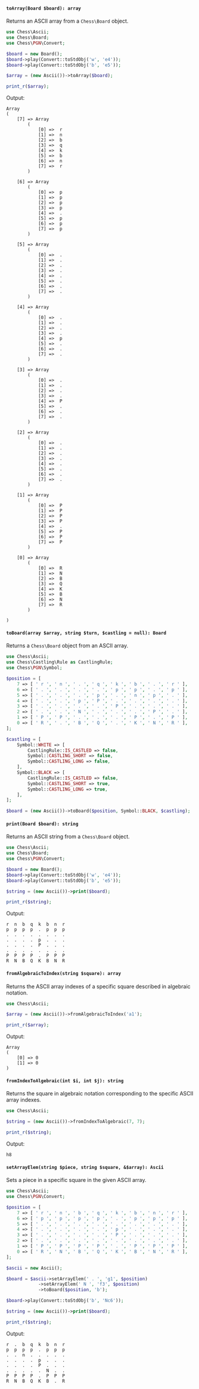 #### `toArray(Board $board): array`

Returns an ASCII array from a `Chess\Board` object.

```php
use Chess\Ascii;
use Chess\Board;
use Chess\PGN\Convert;

$board = new Board();
$board->play(Convert::toStdObj('w', 'e4'));
$board->play(Convert::toStdObj('b', 'e5'));

$array = (new Ascii())->toArray($board);

print_r($array);
```

Output:

```
Array
(
    [7] => Array
        (
            [0] =>  r
            [1] =>  n
            [2] =>  b
            [3] =>  q
            [4] =>  k
            [5] =>  b
            [6] =>  n
            [7] =>  r
        )

    [6] => Array
        (
            [0] =>  p
            [1] =>  p
            [2] =>  p
            [3] =>  p
            [4] =>  .
            [5] =>  p
            [6] =>  p
            [7] =>  p
        )

    [5] => Array
        (
            [0] =>  .
            [1] =>  .
            [2] =>  .
            [3] =>  .
            [4] =>  .
            [5] =>  .
            [6] =>  .
            [7] =>  .
        )

    [4] => Array
        (
            [0] =>  .
            [1] =>  .
            [2] =>  .
            [3] =>  .
            [4] =>  p
            [5] =>  .
            [6] =>  .
            [7] =>  .
        )

    [3] => Array
        (
            [0] =>  .
            [1] =>  .
            [2] =>  .
            [3] =>  .
            [4] =>  P
            [5] =>  .
            [6] =>  .
            [7] =>  .
        )

    [2] => Array
        (
            [0] =>  .
            [1] =>  .
            [2] =>  .
            [3] =>  .
            [4] =>  .
            [5] =>  .
            [6] =>  .
            [7] =>  .
        )

    [1] => Array
        (
            [0] =>  P
            [1] =>  P
            [2] =>  P
            [3] =>  P
            [4] =>  .
            [5] =>  P
            [6] =>  P
            [7] =>  P
        )

    [0] => Array
        (
            [0] =>  R
            [1] =>  N
            [2] =>  B
            [3] =>  Q
            [4] =>  K
            [5] =>  B
            [6] =>  N
            [7] =>  R
        )

)
```

#### `toBoard(array $array, string $turn, $castling = null): Board`

Returns a `Chess\Board` object from an ASCII array.

```php
use Chess\Ascii;
use Chess\Castling\Rule as CastlingRule;
use Chess\PGN\Symbol;

$position = [
    7 => [ ' r ', ' n ', ' . ', ' q ', ' k ', ' b ', ' . ', ' r ' ],
    6 => [ ' . ', ' . ', ' . ', ' . ', ' p ', ' p ', ' . ', ' p ' ],
    5 => [ ' . ', ' . ', ' . ', ' p ', ' . ', ' n ', ' p ', ' . ' ],
    4 => [ ' . ', ' . ', ' p ', ' P ', ' . ', ' . ', ' . ', ' . ' ],
    3 => [ ' . ', ' . ', ' . ', ' . ', ' P ', ' . ', ' . ', ' . ' ],
    2 => [ ' . ', ' . ', ' N ', ' . ', ' . ', ' . ', ' P ', ' . ' ],
    1 => [ ' P ', ' P ', ' . ', ' . ', ' . ', ' P ', ' . ', ' P ' ],
    0 => [ ' R ', ' . ', ' B ', ' Q ', ' . ', ' K ', ' N ', ' R ' ],
];

$castling = [
    Symbol::WHITE => [
        CastlingRule::IS_CASTLED => false,
        Symbol::CASTLING_SHORT => false,
        Symbol::CASTLING_LONG => false,
    ],
    Symbol::BLACK => [
        CastlingRule::IS_CASTLED => false,
        Symbol::CASTLING_SHORT => true,
        Symbol::CASTLING_LONG => true,
    ],
];

$board = (new Ascii())->toBoard($position, Symbol::BLACK, $castling);
```

#### `print(Board $board): string`

Returns an ASCII string from a `Chess\Board` object.

```php
use Chess\Ascii;
use Chess\Board;
use Chess\PGN\Convert;

$board = new Board();
$board->play(Convert::toStdObj('w', 'e4'));
$board->play(Convert::toStdObj('b', 'e5'));

$string = (new Ascii())->print($board);

print_r($string);
```

Output:

```
r  n  b  q  k  b  n  r
p  p  p  p  .  p  p  p
.  .  .  .  .  .  .  .
.  .  .  .  p  .  .  .
.  .  .  .  P  .  .  .
.  .  .  .  .  .  .  .
P  P  P  P  .  P  P  P
R  N  B  Q  K  B  N  R
```

#### `fromAlgebraicToIndex(string $square): array`

Returns the ASCII array indexes of a specific square described in algebraic notation.

```php
use Chess\Ascii;

$array = (new Ascii())->fromAlgebraicToIndex('a1');

print_r($array);
```

Output:

```
Array
(
    [0] => 0
    [1] => 0
)
```

#### `fromIndexToAlgebraic(int $i, int $j): string`

Returns the square in algebraic notation corresponding to the specific ASCII array indexes.

```php
use Chess\Ascii;

$string = (new Ascii())->fromIndexToAlgebraic(7, 7);

print_r($string);
```

Output:

```
h8
```

#### `setArrayElem(string $piece, string $square, &$array): Ascii`

Sets a piece in a specific square in the given ASCII array.

```php
use Chess\Ascii;
use Chess\PGN\Convert;

$position = [
    7 => [ ' r ', ' n ', ' b ', ' q ', ' k ', ' b ', ' n ', ' r ' ],
    6 => [ ' p ', ' p ', ' p ', ' p ', ' . ', ' p ', ' p ', ' p ' ],
    5 => [ ' . ', ' . ', ' . ', ' . ', ' . ', ' . ', ' . ', ' . ' ],
    4 => [ ' . ', ' . ', ' . ', ' . ', ' p ', ' . ', ' . ', ' . ' ],
    3 => [ ' . ', ' . ', ' . ', ' . ', ' P ', ' . ', ' . ', ' . ' ],
    2 => [ ' . ', ' . ', ' . ', ' . ', ' . ', ' . ', ' . ', ' . ' ],
    1 => [ ' P ', ' P ', ' P ', ' P ', ' . ', ' P ', ' P ', ' P ' ],
    0 => [ ' R ', ' N ', ' B ', ' Q ', ' K ', ' B ', ' N ', ' R ' ],
];

$ascii = new Ascii();

$board = $ascii->setArrayElem(' . ', 'g1', $position)
            ->setArrayElem(' N ', 'f3', $position)
            ->toBoard($position, 'b');

$board->play(Convert::toStdObj('b', 'Nc6'));

$string = (new Ascii())->print($board);

print_r($string);
```

Output:

```
r  .  b  q  k  b  n  r
p  p  p  p  .  p  p  p
.  .  n  .  .  .  .  .
.  .  .  .  p  .  .  .
.  .  .  .  P  .  .  .
.  .  .  .  .  N  .  .
P  P  P  P  .  P  P  P
R  N  B  Q  K  B  .  R
```
